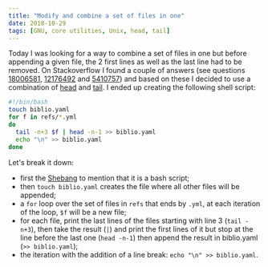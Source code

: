 ```yaml
---
title: "Modify and combine a set of files in one"
date: 2018-10-29
tags: [GNU, core utilities, Unix, head, tail]
---
```



Today I was looking for a way to combine a set of files in one but before
appending a given file, the 2 first lines as well as the last line had to be removed. On Stackoverflow <i class="fa fa-stack-overflow" aria-hidden="true"></i> I found a couple of answers (see questions [18006581](https://stackoverflow.com/questions/18006581/how-to-append-contents-of-multiple-files-into-one-file), [12176492](https://stackoverflow.com/questions/12176492/shell-delete-the-last-line-of-a-huge-text-log-file) and [5410757](https://stackoverflow.com/questions/5410757/delete-lines-in-a-text-file-that-contain-a-specific-string)) and based on these I decided to use a combination of
[head](https://www.gnu.org/software/coreutils/manual/html_node/head-invocation.html) and [tail](https://www.gnu.org/software/coreutils/manual/html_node/tail-invocation.html). I ended up creating the following shell script:

```sh
#!/bin/bash
touch biblio.yaml
for f in refs/*.yml
do
  tail -n+3 $f | head -n-1 >> biblio.yaml
  echo "\n" >> biblio.yaml
done
```

Let's break it down:

- first the [Shebang](https://en.wikipedia.org/wiki/Shebang_(Unix)) to mention that it is a bash script;
- then `touch biblio.yaml` creates the file where all other files will be appended;
- a `for` loop over the set of files in `refs` that ends by `.yml`, at each iteration of the loop, `$f` will be a new file;
- for each file, print the last lines of the files starting with line 3 (`tail -n+3`), then take the result (`|`) and print the first lines of it but stop at the line before the last one (`head -n-1`) then append the result in biblio.yaml (`>> biblio.yaml`);
- the iteration with the addition of a line break: `echo "\n" >> biblio.yaml`.
